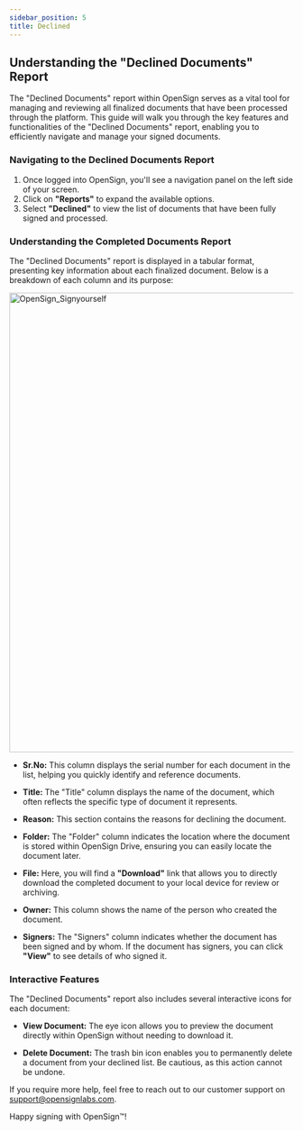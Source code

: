 ```yaml
---
sidebar_position: 5
title: Declined
---
```

## Understanding the "Declined Documents" Report

The "Declined Documents" report within OpenSign serves as a vital tool for managing and reviewing all finalized documents that have been processed through the platform. This guide will walk you through the key features and functionalities of the "Declined Documents" report, enabling you to efficiently navigate and manage your signed documents.

### Navigating to the Declined Documents Report

1. Once logged into OpenSign, you'll see a navigation panel on the left side of your screen.
2. Click on **"Reports"** to expand the available options.
3. Select **"Declined"** to view the list of documents that have been fully signed and processed.

### Understanding the Completed Documents Report

The "Declined Documents" report is displayed in a tabular format, presenting key information about each finalized document. Below is a breakdown of each column and its purpose:

<img width="816" alt="OpenSign_Signyourself" src="https://github.com/user-attachments/assets/dc55e678-52c0-4e75-a1d5-b5a94690bc33" />

- **Sr.No:** This column displays the serial number for each document in the list, helping you quickly identify and reference documents.

- **Title:** The "Title" column displays the name of the document, which often reflects the specific type of document it represents.
  
- **Reason:** This section contains the reasons for declining the document.

- **Folder:** The "Folder" column indicates the location where the document is stored within OpenSign Drive, ensuring you can easily locate the document later.

- **File:** Here, you will find a **"Download"** link that allows you to directly download the completed document to your local device for review or archiving.

- **Owner:** This column shows the name of the person who created the document.

- **Signers:** The "Signers" column indicates whether the document has been signed and by whom. If the document has signers, you can click **"View"** to see details of who signed it.

### Interactive Features

The "Declined Documents" report also includes several interactive icons for each document:

- **View Document:** The eye icon allows you to preview the document directly within OpenSign without needing to download it.

- **Delete Document:** The trash bin icon enables you to permanently delete a document from your declined list. Be cautious, as this action cannot be undone.

If you require more help, feel free to reach out to our customer support on support@opensignlabs.com.

Happy signing with OpenSign™!
